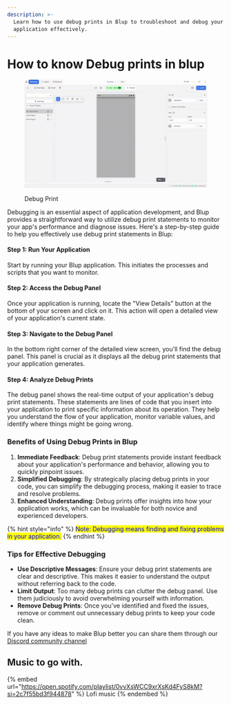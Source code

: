 ```yaml
---
description: >-
  Learn how to use debug prints in Blup to troubleshoot and debug your
  application effectively.
---
```


# How to know Debug prints in blup

<figure><img src=".gitbook/assets/debug-print.gif" alt="Debug Print"><figcaption><p>Debug Print</p></figcaption></figure>

Debugging is an essential aspect of application development, and Blup provides a straightforward way to utilize debug print statements to monitor your app's performance and diagnose issues. Here's a step-by-step guide to help you effectively use debug print statements in Blup:

#### Step 1: Run Your Application

Start by running your Blup application. This initiates the processes and scripts that you want to monitor.

#### Step 2: Access the Debug Panel

Once your application is running, locate the "View Details" button at the bottom of your screen and click on it. This action will open a detailed view of your application's current state.

#### Step 3: Navigate to the Debug Panel

In the bottom right corner of the detailed view screen, you'll find the debug panel. This panel is crucial as it displays all the debug print statements that your application generates.

#### Step 4: Analyze Debug Prints

The debug panel shows the real-time output of your application's debug print statements. These statements are lines of code that you insert into your application to print specific information about its operation. They help you understand the flow of your application, monitor variable values, and identify where things might be going wrong.

### Benefits of Using Debug Prints in Blup

1. **Immediate Feedback**: Debug print statements provide instant feedback about your application's performance and behavior, allowing you to quickly pinpoint issues.
2. **Simplified Debugging**: By strategically placing debug prints in your code, you can simplify the debugging process, making it easier to trace and resolve problems.
3. **Enhanced Understanding**: Debug prints offer insights into how your application works, which can be invaluable for both novice and experienced developers.

{% hint style="info" %}
<mark style="color:blue;">Note: Debugging means finding and fixing problems in your application.</mark>
{% endhint %}

### Tips for Effective Debugging

* **Use Descriptive Messages**: Ensure your debug print statements are clear and descriptive. This makes it easier to understand the output without referring back to the code.
* **Limit Output**: Too many debug prints can clutter the debug panel. Use them judiciously to avoid overwhelming yourself with information.
* **Remove Debug Prints**: Once you've identified and fixed the issues, remove or comment out unnecessary debug prints to keep your code clean.

If you have any ideas to make Blup better you can share them through our [Discord community channel](https://discord.com/channels/940632966093234176/965313562425823303)

## Music to go with.

{% embed url="https://open.spotify.com/playlist/0vvXsWCC9xrXsKd4FyS8kM?si=2c7f55bd3f944878" %}
Lofi music
{% endembed %}

